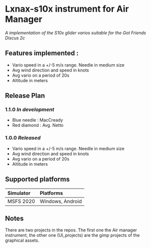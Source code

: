 # Lxnax-s10x instrument for Air Manager
_A implementation of the S10x glider varios suitable for the Got Friends Discus 2c_

## Features implemented :
- Vario speed in a  +/-5 m/s range. Needle in medium size
- Avg wind direction and speed in knots
- Avg vario on a period of 20s
- Altitude in meters

## Release Plan
### 1.1.0 _In development_
- Blue needle : MacCready
- Red diamond : Avg. Netto

### 1.0.0 _Released_
- Vario speed in a  +/-5 m/s range. Needle in medium size
- Avg wind direction and speed in knots
- Avg vario on a period of 20s
- Altitude in meters

## Supported platforms
| Simulator | Platforms         |
|:----------|:------------------|
| MSFS 2020 | Windows, Android  |

## Notes
There are two projects in the repos. The first one the Air manager instrument, 
the other one (UI_projects) are the gimp projects of the graphical assets.

